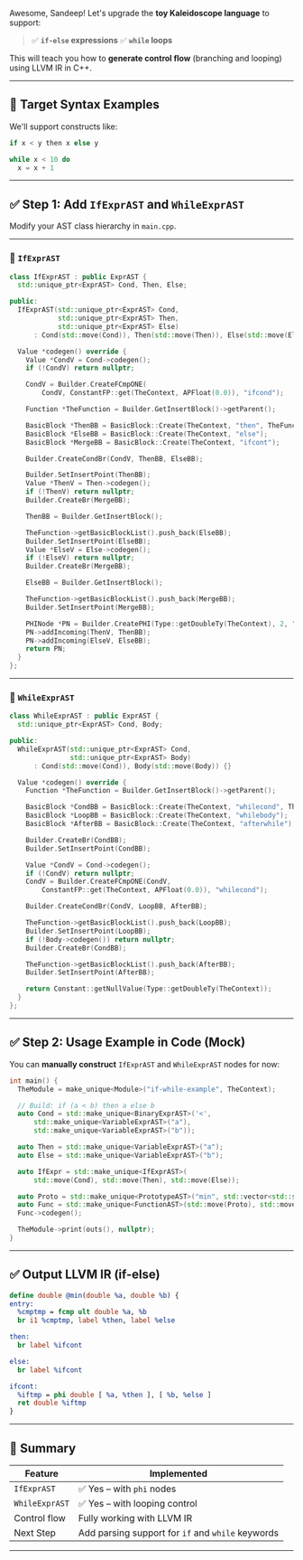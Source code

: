 Awesome, Sandeep! Let's upgrade the **toy Kaleidoscope language** to support:

> ✅ **`if-else` expressions**
> ✅ **`while` loops**

This will teach you how to **generate control flow** (branching and looping) using LLVM IR in C++.

---

## 🔁 Target Syntax Examples

We'll support constructs like:

```c++
if x < y then x else y
```

```c++
while x < 10 do
  x = x + 1
```

---

## ✅ Step 1: Add `IfExprAST` and `WhileExprAST`

Modify your AST class hierarchy in `main.cpp`.

---

### 📘 `IfExprAST`

```cpp
class IfExprAST : public ExprAST {
  std::unique_ptr<ExprAST> Cond, Then, Else;

public:
  IfExprAST(std::unique_ptr<ExprAST> Cond,
            std::unique_ptr<ExprAST> Then,
            std::unique_ptr<ExprAST> Else)
      : Cond(std::move(Cond)), Then(std::move(Then)), Else(std::move(Else)) {}

  Value *codegen() override {
    Value *CondV = Cond->codegen();
    if (!CondV) return nullptr;

    CondV = Builder.CreateFCmpONE(
        CondV, ConstantFP::get(TheContext, APFloat(0.0)), "ifcond");

    Function *TheFunction = Builder.GetInsertBlock()->getParent();

    BasicBlock *ThenBB = BasicBlock::Create(TheContext, "then", TheFunction);
    BasicBlock *ElseBB = BasicBlock::Create(TheContext, "else");
    BasicBlock *MergeBB = BasicBlock::Create(TheContext, "ifcont");

    Builder.CreateCondBr(CondV, ThenBB, ElseBB);

    Builder.SetInsertPoint(ThenBB);
    Value *ThenV = Then->codegen();
    if (!ThenV) return nullptr;
    Builder.CreateBr(MergeBB);

    ThenBB = Builder.GetInsertBlock();

    TheFunction->getBasicBlockList().push_back(ElseBB);
    Builder.SetInsertPoint(ElseBB);
    Value *ElseV = Else->codegen();
    if (!ElseV) return nullptr;
    Builder.CreateBr(MergeBB);

    ElseBB = Builder.GetInsertBlock();

    TheFunction->getBasicBlockList().push_back(MergeBB);
    Builder.SetInsertPoint(MergeBB);

    PHINode *PN = Builder.CreatePHI(Type::getDoubleTy(TheContext), 2, "iftmp");
    PN->addIncoming(ThenV, ThenBB);
    PN->addIncoming(ElseV, ElseBB);
    return PN;
  }
};
```

---

### 🔁 `WhileExprAST`

```cpp
class WhileExprAST : public ExprAST {
  std::unique_ptr<ExprAST> Cond, Body;

public:
  WhileExprAST(std::unique_ptr<ExprAST> Cond,
               std::unique_ptr<ExprAST> Body)
      : Cond(std::move(Cond)), Body(std::move(Body)) {}

  Value *codegen() override {
    Function *TheFunction = Builder.GetInsertBlock()->getParent();

    BasicBlock *CondBB = BasicBlock::Create(TheContext, "whilecond", TheFunction);
    BasicBlock *LoopBB = BasicBlock::Create(TheContext, "whilebody");
    BasicBlock *AfterBB = BasicBlock::Create(TheContext, "afterwhile");

    Builder.CreateBr(CondBB);
    Builder.SetInsertPoint(CondBB);

    Value *CondV = Cond->codegen();
    if (!CondV) return nullptr;
    CondV = Builder.CreateFCmpONE(CondV,
        ConstantFP::get(TheContext, APFloat(0.0)), "whilecond");

    Builder.CreateCondBr(CondV, LoopBB, AfterBB);

    TheFunction->getBasicBlockList().push_back(LoopBB);
    Builder.SetInsertPoint(LoopBB);
    if (!Body->codegen()) return nullptr;
    Builder.CreateBr(CondBB);

    TheFunction->getBasicBlockList().push_back(AfterBB);
    Builder.SetInsertPoint(AfterBB);

    return Constant::getNullValue(Type::getDoubleTy(TheContext));
  }
};
```

---

## ✅ Step 2: Usage Example in Code (Mock)

You can **manually construct** `IfExprAST` and `WhileExprAST` nodes for now:

```cpp
int main() {
  TheModule = make_unique<Module>("if-while-example", TheContext);

  // Build: if (a < b) then a else b
  auto Cond = std::make_unique<BinaryExprAST>('<',
      std::make_unique<VariableExprAST>("a"),
      std::make_unique<VariableExprAST>("b"));

  auto Then = std::make_unique<VariableExprAST>("a");
  auto Else = std::make_unique<VariableExprAST>("b");

  auto IfExpr = std::make_unique<IfExprAST>(
      std::move(Cond), std::move(Then), std::move(Else));

  auto Proto = std::make_unique<PrototypeAST>("min", std::vector<std::string>{"a", "b"});
  auto Func = std::make_unique<FunctionAST>(std::move(Proto), std::move(IfExpr));
  Func->codegen();

  TheModule->print(outs(), nullptr);
}
```

---

## ✅ Output LLVM IR (if-else)

```llvm
define double @min(double %a, double %b) {
entry:
  %cmptmp = fcmp ult double %a, %b
  br i1 %cmptmp, label %then, label %else

then:
  br label %ifcont

else:
  br label %ifcont

ifcont:
  %iftmp = phi double [ %a, %then ], [ %b, %else ]
  ret double %iftmp
}
```

---

## 🧠 Summary

| Feature        | Implemented                                       |
| -------------- | ------------------------------------------------- |
| `IfExprAST`    | ✅ Yes – with `phi` nodes                          |
| `WhileExprAST` | ✅ Yes – with looping control                      |
| Control flow   | Fully working with LLVM IR                        |
| Next Step      | Add parsing support for `if` and `while` keywords |

---

